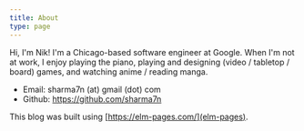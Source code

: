 ```yaml
---
title: About
type: page
---
```


Hi, I'm Nik! I'm a Chicago-based software engineer at Google. When I'm not at work, I enjoy playing the piano, playing and designing (video / tabletop / board) games, and watching anime / reading manga.

- Email: sharma7n (at) gmail (dot) com
- Github: https://github.com/sharma7n

This blog was built using [https://elm-pages.com/](elm-pages).